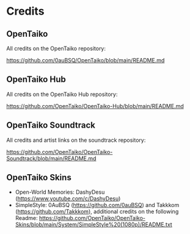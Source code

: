 # Credits

## OpenTaiko

All credits on the OpenTaiko repository:

https://github.com/0auBSQ/OpenTaiko/blob/main/README.md

  

## OpenTaiko Hub

All credits on the OpenTaiko Hub repository:

https://github.com/OpenTaiko/OpenTaiko-Hub/blob/main/README.md

  

## OpenTaiko Soundtrack

All credits and artist links on the soundtrack repository:

https://github.com/OpenTaiko/OpenTaiko-Soundtrack/blob/main/README.md

  

## OpenTaiko Skins

- Open-World Memories: DashyDesu (https://www.youtube.com/c/DashyDesu)
- SimpleStyle: 0AuBSQ (https://github.com/0auBSQ) and Takkkom (https://github.com/Takkkom), additional credits on the following Readme: https://github.com/OpenTaiko/OpenTaiko-Skins/blob/main/System/SimpleStyle%20(1080p)/README.txt


